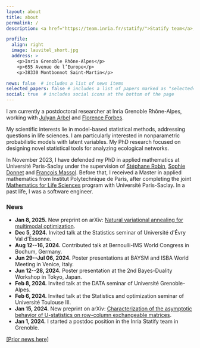 ```yaml
---
layout: about
title: about
permalink: /
description: <a href="https://team.inria.fr/statify/">Statify team</a>, Inria, Laboratoire Jean Kuntzmann, Université Grenoble Alpes.

profile:
  align: right
  image: lauvitel_short.jpg
  address: >
    <p>Inria Grenoble Rhône-Alpes</p>
    <p>655 Avenue de l’Europe</p>
    <p>38330 Montbonnot Saint-Martin</p>

news: false  # includes a list of news items
selected_papers: false # includes a list of papers marked as "selected={true}"
social: true  # includes social icons at the bottom of the page
---
```


I am currently a postdoctoral researcher at Inria Grenoble Rhône-Alpes, working with [Julyan Arbel](https://www.julyanarbel.com/) and [Florence Forbes](https://mistis.inrialpes.fr/~forbes/). 

My scientific interests lie in model-based statistical methods, addressing questions in life sciences. I am particularly interested in nonparametric probabilistic models with latent variables. My PhD research focused on designing novel statistical tools for analyzing ecological networks.

In November 2023, I have defended my PhD in applied mathematics at Université Paris-Saclay under the supervision of [Stéphane Robin](https://scj-robin.github.io/), [Sophie Donnet](https://sophiedonnet.github.io) and [François Massol](https://sites.google.com/a/polytechnique.org/francoismassol/home). 
Before that, I received a Master in applied mathematics from Institut Polytechnique de Paris, after completing the joint [Mathematics for Life Sciences](https://sites.google.com/view/m2-msv/accueil?authuser=0) program with Université Paris-Saclay.
In a past life, I was a software engineer.

### News

- **Jan 8, 2025.** New preprint on arXiv: [Natural variational annealing for multimodal optimization](https://arxiv.org/abs/2501.04667).
- **Dec 5, 2024.** Invited talk at the Statistics seminar of Université d'Évry Val d'Essonne.
- **Aug 12--16, 2024.** Contributed talk at Bernoulli-IMS World Congress in Bochum, Germany.
- **Jun 29--Jul 06, 2024.** Poster presentations at BAYSM and ISBA World Meeting in Venice, Italy.
- **Jun 12--28, 2024.** Poster presentation at the 2nd Bayes-Duality Workshop in Tokyo, Japan.
- **Feb 8, 2024.** Invited talk at the DATA seminar of Université Grenoble-Alpes.
- **Feb 6, 2024.** Invited talk at the Statistics and optimization seminar of Université Toulouse III.
- **Jan 15, 2024.** New preprint on arXiv: [Characterization of the asymptotic behavior of U-statistics on row-column exchangeable matrices](https://arxiv.org/abs/2401.07876).
- **Jan 1, 2024.** I started a postdoc position in the Inria Statify team in Grenoble.

[[Prior news here]](/archives)